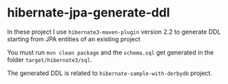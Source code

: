 hibernate-jpa-generate-ddl
==================================

In these project I use `hibernate3-maven-plugin` version 2.2 to generate DDL starting from JPA entities of an existing project

You must run `mvn clean package` and the `schema.sql` get generated in the folder `target/hibernate3/sql`.

The  generated DDL is related to `hibernate-sample-with-derbydb` project.